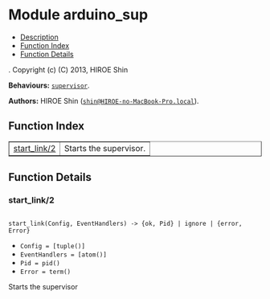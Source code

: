 

# Module arduino_sup #
* [Description](#description)
* [Function Index](#index)
* [Function Details](#functions)


.
Copyright (c) (C) 2013, HIROE Shin

__Behaviours:__ [`supervisor`](supervisor.md).

__Authors:__ HIROE Shin ([`shin@HIROE-no-MacBook-Pro.local`](mailto:shin@HIROE-no-MacBook-Pro.local)).
<a name="index"></a>

## Function Index ##


<table width="100%" border="1" cellspacing="0" cellpadding="2" summary="function index"><tr><td valign="top"><a href="#start_link-2">start_link/2</a></td><td>
Starts the supervisor.</td></tr></table>


<a name="functions"></a>

## Function Details ##

<a name="start_link-2"></a>

### start_link/2 ###


<pre><code>
start_link(Config, EventHandlers) -&gt; {ok, Pid} | ignore | {error, Error}
</code></pre>

<ul class="definitions"><li><code>Config = [tuple()]</code></li><li><code>EventHandlers = [atom()]</code></li><li><code>Pid = pid()</code></li><li><code>Error = term()</code></li></ul>


Starts the supervisor

